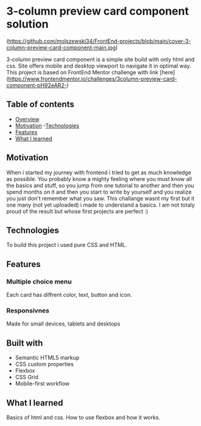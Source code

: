 # 3-column preview card component solution

(https://github.com/molszewski34/FrontEnd-projects/blob/main/cover-3-column-preview-card-component-main.jpg)

3-column preview card component is a simple site build with only html and css. Site offers mobile and desktop viewport to navigate it in optimal way. This project is based on FrontEnd Mentor challenge with link [here] (https://www.frontendmentor.io/challenges/3column-preview-card-component-pH92eAR2-)

## Table of contents

- [Overview](#overview)
- [Motivation](#motivation)
-[Technologies](#technologies)
- [Features](#features)
- [What I learned](#what-i-learned)


## Motivation
When i started my journey with frontend i tried to get as much knowledge as possible. You probably know a mighty feeling where you must know all the basics and stuff, so you jump from one tutorial to another and then you spend months on it and then you start to write by yourself and you realize you just don't remember what you saw. This challange wasnt my first but it one many (not yet uploaded) i made to understand a basics. I am not totaly proud of the result but whose first projects are perfect :)


## Technologies 
To build this project i used pure CSS and HTML.

## Features 

### Multiple choice menu
Each card has diffrent color, text, button and icon.

### Responsivnes

Made for small devices, tablets and desktops

## Built with
- Semantic HTML5 markup
- CSS custom properties
- Flexbox
- CSS Grid
- Mobile-first workflow


## What I learned

Basics of html and css. How to use flexbox and how it works.




